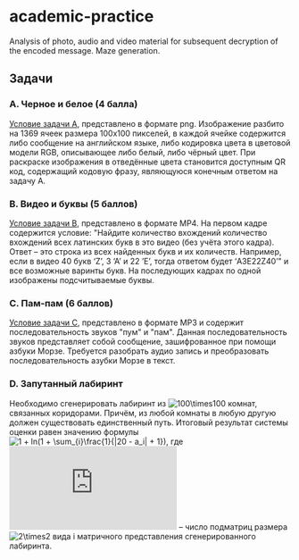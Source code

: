 # academic-practice
Analysis of photo, audio and video material for subsequent decryption of the encoded message. Maze generation.

## Задачи
### A. Черное и белое (4 балла)
[Условие задачи A](https://github.com/DRomanenko/academic-practice/blob/master/tasks%201-3/src/main/resources/blandwh.png), представлено в формате png. Изображение разбито на 1369 ячеек размера 100х100 пикселей, в каждой ячейке содержится либо сообщение на английском языке, либо кодировка цвета в цветовой модели RGB, описывающее либо белый, либо чёрный цвет. При раскраске изображения в отведённые цвета становится доступным QR код, содержащий кодовую фразу, являющуюся конечным ответом на задачу A.
### B. Видео и буквы (5 баллов)
[Условие задачи B](https://github.com/DRomanenko/academic-practice/blob/master/tasks%201-3/src/main/resources/task.mp4), представлено в формате MP4. На первом кадре содержится условие: "Найдите количество вхождений количество вхождений всех латинских букв в это видео (без учёта этого кадра). Ответ – это строка из всех найденных букв и их количеств. Например, если в видео 40 букв ‘Z’, 3 ‘A’ и 22 ’E’, тогда ответом будет ‘A3E22Z40’" и все возможные варинты букв. На последующих кадрах по одной изображены подсчитываемые буквы.
### C. Пам-пам (6 баллов)
[Условие задачи C](https://github.com/DRomanenko/academic-practice/blob/master/tasks%201-3/src/main/resources/task.wav), представлено в формате MP3 и содержит последовательность звуков "пум" и "пам". Данная последовательность звуков представляет собой сообщение, зашифрованное при помощи азбуки Морзе. Требуется разобрать аудио запись и преобразовать последовательность азубки Морзе в текст.
### D. Запутанный лабиринт
Необходимо сгенерировать лабиринт из ![100\times100](https://latex.codecogs.com/svg.latex?100\times100) комнат, связанных коридорами. Причём, из любой комнаты в любую другую должен существовать единственный путь. Итоговый результат системы оценки равен значению формулы ![1 + ln(1 + \sum_{i}\frac{1}{|20 - a_i| + 1})](https://latex.codecogs.com/svg.latex?1%20+%20ln(1%20+%20\sum_{i}\frac{1}{|20%20-%20a_i|%20+%201})), где ![a_i](https://latex.codecogs.com/svg.latex?a_i) – число подматриц размера ![2\times2](https://latex.codecogs.com/svg.latex?2\times2) вида i матричного представления сгенерированного лабиринта.
